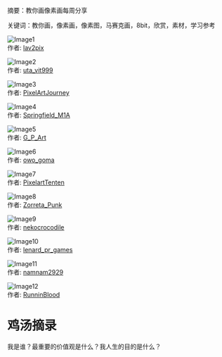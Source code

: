 摘要：教你画像素画每周分享  

关键词：教你画，像素画，像素图，马赛克画，8bit，欣赏，素材，学习参考  

![Image1](https://pbs.twimg.com/media/GubXjJpbEAMZT7T?format=png&name=medium)  
作者: [lav2pix](https://x.com/lav2pix)  

![Image2](https://pbs.twimg.com/media/GudZxwTa0AAefUM?format=png&name=900x900)  
作者: [uta_vit999](https://x.com/uta_vit999)  

![Image3](https://pbs.twimg.com/media/Gud9MOTWYAAFf0L?format=jpg&name=medium)  
作者: [PixelArtJourney](https://x.com/PixelArtJourney)  

![Image4](https://pbs.twimg.com/media/GuV7iWEbEAEEaKJ?format=png&name=medium)  
作者: [Springfield_M1A](https://x.com/Springfield_M1A)  

![Image5](https://pbs.twimg.com/media/GuXXuw3aMAAlJFC?format=jpg&name=medium)  
作者: [G_P_Art](https://x.com/G_P_Art)  

![Image6](https://pbs.twimg.com/media/GuVyNXAaYAEsoDC?format=png&name=medium)  
作者: [owo_goma](https://x.com/owo_goma)  

![Image7](https://pbs.twimg.com/media/GudKXB8bMAAmGfw?format=png&name=small)  
作者: [PixelartTenten](https://x.com/PixelartTenten)  

![Image8](https://pbs.twimg.com/media/GucZadyWMAAtbo0?format=png&name=medium)  
作者: [Zorreta_Punk](https://x.com/Zorreta_Punk)  

![Image9](https://pbs.twimg.com/media/GuefB1uWAAAemb2?format=png&name=medium)  
作者: [nekocrocodile](https://x.com/nekocrocodile)  

![Image10](https://pbs.twimg.com/media/GuYAS2hWMAAR-OP?format=png&name=medium)  
作者: [lenard_pr_games](https://x.com/lenard_pr_games)  

![Image11](https://pbs.twimg.com/media/GudOJXsaIAAfQV3?format=png&name=small)  
作者: [namnam2929](https://x.com/namnam2929)  

![Image12](https://pbs.twimg.com/media/GuZw4a6XsAEXGq5?format=png&name=small)  
作者: [RunninBlood](https://x.com/RunninBlood)  

# 鸡汤摘录  

我是谁？最重要的价值观是什么？我人生的目的是什么？